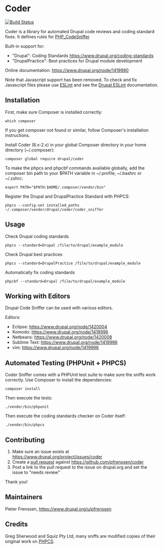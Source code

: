 # Coder

[![Build Status](https://travis-ci.org/pfrenssen/coder.svg?branch=8.x-2.x)](https://travis-ci.org/pfrenssen/coder)

Coder is a library for automated Drupal code reviews and coding standard fixes. It
defines rules for [PHP_CodeSniffer](https://github.com/squizlabs/PHP_CodeSniffer)

Built-in support for:
- "Drupal": Coding Standards https://www.drupal.org/coding-standards
- "DrupalPractice": Best practices for Drupal module development

Online documentation: https://www.drupal.org/node/1419980

Note that Javascript support has been removed. To check and fix Javascript files
please use [ESLint](http://eslint.org/) and see the
[Drupal ESLint](https://www.drupal.org/node/1955232) documentation.


## Installation

First, make sure Composer is installed correctly:
```
which composer
```

If you get composer not found or similar, follow Composer's installation
instructions.

Install Coder (8.x-2.x) in your global Composer directory in your home directory
(~/.composer):
```
composer global require drupal/coder
```

To make the phpcs and phpcbf commands available globally, add the composer bin path
to your $PATH variable in ~/.profile, ~/.bashrc or ~/.zshrc:
```
export PATH="$PATH:$HOME/.composer/vendor/bin"
```

Register the Drupal and DrupalPractice Standard with PHPCS:
```
phpcs --config-set installed_paths ~/.composer/vendor/drupal/coder/coder_sniffer
```


## Usage

Check Drupal coding standards
```
phpcs --standard=Drupal /file/to/drupal/example_module
```

Check Drupal best practices
```
phpcs --standard=DrupalPractice /file/to/drupal/example_module
```

Automatically fix coding standards
```
phpcbf --standard=Drupal /file/to/drupal/example_module
```


## Working with Editors

Drupal Code Sniffer can be used with various editors.

Editors:

* Eclipse: https://www.drupal.org/node/1420004
* Komodo: https://www.drupal.org/node/1419996
* Netbeans: https://www.drupal.org/node/1420008
* Sublime Text: https://www.drupal.org/node/1419996
* vim: https://www.drupal.org/node/1419996


## Automated Testing (PHPUnit + PHPCS)

Coder Sniffer comes with a PHPUnit test suite to make sure the sniffs work correctly.
Use Composer to install the dependencies:

```
composer install
```

Then execute the tests:
```
./vendor/bin/phpunit
```

Then execute the coding standards checker on Coder itself:
```
./vendor/bin/phpcs
```


## Contributing

1. Make sure an issue exists at https://www.drupal.org/project/issues/coder
2. Create a [pull request](https://help.github.com/articles/using-pull-requests/) against https://github.com/pfrenssen/coder
3. Post a link to the pull request to the issue on drupal.org and set the issue to
   "needs review"

Thank you!


## Maintainers
Pieter Frenssen, https://www.drupal.org/u/pfrenssen


## Credits

Greg Sherwood and Squiz Pty Ltd, many sniffs are modified copies of their original
work on [PHPCS](https://github.com/squizlabs/PHP_CodeSniffer).
